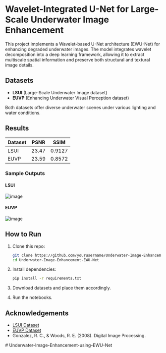 # Wavelet-Integrated U-Net for Large-Scale Underwater Image Enhancement

This project implements a Wavelet-based U-Net architecture (EWU-Net) for enhancing degraded underwater images. The model integrates wavelet decomposition into a deep learning framework, allowing it to extract multiscale spatial information and preserve both structural and textural image details.

## Datasets

- **LSUI** (Large-Scale Underwater Image dataset)
- **EUVP** (Enhancing Underwater Visual Perception dataset)

Both datasets offer diverse underwater scenes under various lighting and water conditions.

## Results

| Dataset | PSNR   | SSIM   |
|---------|--------|--------|
| LSUI    | 23.47  | 0.9127 |
| EUVP    | 23.59  | 0.8572 |  <!-- You can update this after checking EUVP notebook -->

### Sample Outputs

#### LSUI
![image](https://github.com/user-attachments/assets/eecca02e-2f98-46c0-9935-09a0b98f78dd)


#### EUVP
![image](https://github.com/user-attachments/assets/ffbf280f-c3b4-4a31-b114-dc3c5c005d57)


## How to Run

1. Clone this repo:
    ```bash
    git clone https://github.com/yourusername/Underwater-Image-Enhancement-EWU-Net.git
    cd Underwater-Image-Enhancement-EWU-Net
    ```

2. Install dependencies:
    ```bash
    pip install -r requirements.txt
    ```

3. Download datasets and place them accordingly.

4. Run the notebooks.

## Acknowledgements

- [LSUI Dataset](https://www.kaggle.com/datasets/cbhavik/lsui-dataset)
- [EUVP Dataset](https://www.kaggle.com/datasets/pamuduranasinghe/euvp-dataset)
- Gonzalez, R. C., & Woods, R. E. (2008). Digital Image Processing.

#   U n d e r w a t e r - I m a g e - E n h a n c e m e n t - u s i n g - E W U - N e t  
 